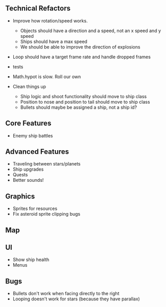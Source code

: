 ## Technical Refactors

- Improve how rotation/speed works.
  - Objects should have a direction and a speed, not an x speed and y speed
  - Ships should have a max speed
  - We should be able to improve the direction of explosions
- Loop should have a target frame rate and handle dropped frames
- tests
- Math.hypot is slow. Roll our own

- Clean things up
  - Ship logic and shoot functionality should move to ship class
  - Position to nose and position to tail should move to ship class
  - Bullets should maybe be assigned a ship, not a ship id?

## Core Features

- Enemy ship battles

## Advanced Features

- Traveling between stars/planets
- Ship upgrades
- Quests
- Better sounds!

## Graphics

- Sprites for resources
- Fix asteroid sprite clipping bugs

## Map

## UI

- Show ship health
- Menus

## Bugs

- Bullets don't work when facing directly to the right
- Looping doesn't work for stars (because they have parallax)
